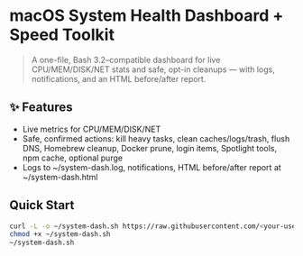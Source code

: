 # macOS System Health Dashboard + Speed Toolkit

> A one-file, Bash 3.2–compatible dashboard for live CPU/MEM/DISK/NET stats and safe, opt-in cleanups — with logs, notifications, and an HTML before/after report.

## ✨ Features
- Live metrics for CPU/MEM/DISK/NET
- Safe, confirmed actions: kill heavy tasks, clean caches/logs/trash, flush DNS, Homebrew cleanup, Docker prune, login items, Spotlight tools, npm cache, optional purge
- Logs to ~/system-dash.log, notifications, HTML before/after report at ~/system-dash.html

## Quick Start
```bash
curl -L -o ~/system-dash.sh https://raw.githubusercontent.com/<your-username>/system-dash/main/system-dash.sh
chmod +x ~/system-dash.sh
~/system-dash.sh

